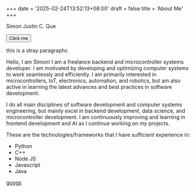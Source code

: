 +++
date = '2025-02-24T13:52:13+08:00'
draft = false
title = 'About Me'
+++

<!-- # About Me -->

Simon Justin C. Que

<button>Click me</button>

<p>this is a stray paragraphc</p>

Hello, I am Simon! I am a freelance backend and microcontroller systems developer. I am motivated by developing and optimizing computer systems to work seamlessly and efficiently. I am primarily interested in microcontrollers, IoT, electronics, automation, and robotics, but am also active in learning the latest advances and best practices in software development.

I do all main disciplines of software development and computer systems engineering, but mainly excel in backend development, data science, and microcontroller development. I am continuously improving and learning in frontend development and AI as I continue working on my projects.

These are the technologies/frameworks that I have sufficient experience in:

- Python
- C++
- Node JS
- Javascript
- Java

[googs](https://www.google.com)
